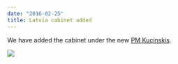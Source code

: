 ```yaml
---
date: "2016-02-25"
title: Latvia cabinet added
---
```


We have added the  cabinet under the new [PM Kucinskis](http://www.parlgov.org/explore/LVA/cabinet/2016-02-11/).

![](/images/parliament-european-union.jpg)

